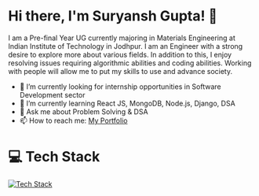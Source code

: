 # Hi there, I'm Suryansh Gupta! 👋

I am a Pre-final Year UG currently majoring in Materials Engineering at Indian Institute of Technology in Jodhpur. I am an Engineer with a strong desire to explore more about various fields.
In addition to this, I enjoy resolving issues requiring algorithmic abilities and coding abilities. Working with people will allow me to put my skills to use and advance society. 

- 🔭 I’m currently looking for internship opportunities in Software Development sector
- 🌱 I’m currently learning React JS, MongoDB, Node.js, Django, DSA
- 💬 Ask me about Problem Solving & DSA 
- 📫 How to reach me: [My Portfolio](https://suryansh9000.github.io/SG_Portfolio/) 

# 💻 Tech Stack
[![Tech Stack](https://img.shields.io/badge/Tech_Stack-C%2B%2B%20%7C%20C%20%7C%20Django%20%7C%20HTML%20%7C%20CSS%20%7C%20JavaScript%20%7C%20Bootstrap%20%7C%20Python%20%7C%20React%20JS%20%7C%20MySQL%20%7C%20Flask%20%7C%20MongoDB%20%7C%20Node%20JS%20%7C%20Keras%20%7C%20NumPy%20%7C%20Pandas%20%7C%20OpenCV%20%7C%20TensorFlow%20%7C%20Git%20%7C%20LaTeX%20%7C%20SolidWorks%20%7C%20VSCode%20%7C%20PyCharm%20%7C%20Google%20Colab%20Notebook%20%7C%20Windows%20%7C%20Linux%20%7C%20macOS-blue)](https://github.com/SURYANSH9000)


